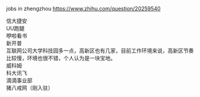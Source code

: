 jobs in zhengzhou
https://www.zhihu.com/question/20259540  

信大捷安  
UU跑腿  
咿啦看书  
新开普  
互联网公司大学科技园多一点，高新区也有几家，目前工作环境来说，高新区节奏比较慢，环境也很不错，个人认为是一块宝地。  
威科姆  
科大讯飞  
滴滴事业部  
猪八戒网（刚入驻）
